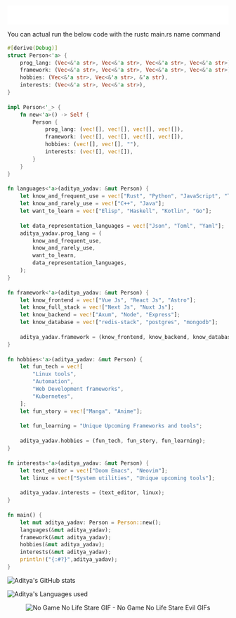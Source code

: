 <img src="./name.svg" alt="Aditya Yadav" style="display: flex;align-items: center;justify-content: center;">

<p>You can actual run the below code with the rustc main.rs name command<p>

```rust
#[derive(Debug)]
struct Person<'a> {
    prog_lang: (Vec<&'a str>, Vec<&'a str>, Vec<&'a str>, Vec<&'a str>),
    framework: (Vec<&'a str>, Vec<&'a str>, Vec<&'a str>, Vec<&'a str>),
    hobbies: (Vec<&'a str>, Vec<&'a str>, &'a str),
    interests: (Vec<&'a str>, Vec<&'a str>),
}

impl Person<'_> {
    fn new<'a>() -> Self {
        Person {
            prog_lang: (vec![], vec![], vec![], vec![]),
            framework: (vec![], vec![], vec![], vec![]),
            hobbies: (vec![], vec![], ""),
            interests: (vec![], vec![]),
        }
    }
}

fn languages<'a>(aditya_yadav: &mut Person) {
    let know_and_frequent_use = vec!["Rust", "Python", "JavaScript", "TypeScript", "Bash"];
    let know_and_rarely_use = vec!["C++", "Java"];
    let want_to_learn = vec!["Elisp", "Haskell", "Kotlin", "Go"];

    let data_representation_languages = vec!["Json", "Toml", "Yaml"];
    aditya_yadav.prog_lang = (
        know_and_frequent_use,
        know_and_rarely_use,
        want_to_learn,
        data_representation_languages,
    );
}

fn framework<'a>(aditya_yadav: &mut Person) {
    let know_frontend = vec!["Vue Js", "React Js", "Astro"];
    let know_full_stack = vec!["Next Js", "Nuxt Js"];
    let know_backend = vec!["Axum", "Node", "Express"];
    let know_database = vec!["redis-stack", "postgres", "mongodb"];

    aditya_yadav.framework = (know_frontend, know_backend, know_database, know_full_stack);
}

fn hobbies<'a>(aditya_yadav: &mut Person) {
    let fun_tech = vec![
        "Linux tools",
        "Automation",
        "Web Development frameworks",
        "Kubernetes",
    ];
    let fun_story = vec!["Manga", "Anime"];

    let fun_learning = "Unique Upcoming Frameworks and tools";

    aditya_yadav.hobbies = (fun_tech, fun_story, fun_learning);
}

fn interests<'a>(aditya_yadav: &mut Person) {
    let text_editor = vec!["Doom Emacs", "Neovim"];
    let linux = vec!["System utilities", "Unique upcoming tools"];

    aditya_yadav.interests = (text_editor, linux);
}

fn main() {
    let mut aditya_yadav: Person = Person::new();
    languages(&mut aditya_yadav);
    framework(&mut aditya_yadav);
    hobbies(&mut aditya_yadav);
    interests(&mut aditya_yadav);
    println!("{:#?}",aditya_yadav);
}
```

<p align="inline">
   <img src="https://github-readme-stats.vercel.app/api?username=aadi58002&show_icons=true&theme=dracula" alt="Aditya's GitHub stats">
</p>

<p align="inline">
    <img src="https://github-readme-stats.vercel.app/api/top-langs/?username=aadi58002&layout=compact&theme=dracula" alt="Aditya's Languages used">
</p>

<p align="center">
    <img src="https://media.tenor.com/_KJnqjY37cgAAAAC/no-game-no-life-stare.gif" width="800" alt="No Game No Life Stare GIF - No Game No Life Stare Evil GIFs" style="max-width: 800px;"/>
</p>
